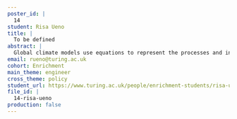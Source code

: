 ```yaml
---
poster_id: |
  14
student: Risa Ueno
title: |
  To be defined
abstract: |
  Global climate models use equations to represent the processes and interactions that drive the Earth’s climate, but their simulation outputs are coarse-gridded. Statistical downscaling is a popular data-driven technique that uses climate model outputs to obtain future projections at a higher spatial resolution. In this work, we demonstrate a novel and simple regression method to forecast the distribution of daily mean temperature in cities. The value of this method includes its ability to generalise better at extremes compared to traditional downscaling techniques, and its ability to quantify statistical uncertainty.
email: rueno@turing.ac.uk
cohort: Enrichment
main_theme: engineer
cross_theme: policy
student_url: https://www.turing.ac.uk/people/enrichment-students/risa-ueno
file_id: |
  14-risa-ueno
production: false
---
```

